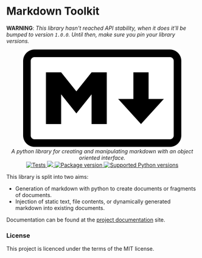 # Markdown Toolkit

**WARNING**: _This library hasn't reached API stability, when it does it'll be bumped to version `1.0.0`. Until then, make sure you pin your library versions._

<p align="center">
<img src="https://raw.githubusercontent.com/dcurtis/markdown-mark/99572b4a4f71b4ea2b1186a30f440ff2fcf66d27/svg/markdown-mark.svg"><br>
<em>A python library for creating and manipulating markdown with an object oriented interface.</em><br>
<a href="https://github.com/danielloader/markdown-toolkit/actions/workflows/tests.yml?query=branch%3Amain" target="_blank">
    <img src="https://github.com/danielloader/markdown-toolkit/actions/workflows/tests.yml/badge.svg?branch=main&event=push" alt="Tests">
</a>
<a href="https://codecov.io/gh/danielloader/markdown-toolkit">
    <img src="https://codecov.io/gh/danielloader/markdown-toolkit/branch/main/graph/badge.svg?token=ISLVJD6TDY"/>
</a>
<a href="https://pypi.org/project/markdown-toolkit" target="_blank">
    <img src="https://img.shields.io/pypi/v/markdown-toolkit?color=%2334D058&label=pypi%20package" alt="Package version">
</a>
<a href="https://pypi.org/project/markdown-toolkit" target="_blank">
    <img src="https://img.shields.io/pypi/pyversions/markdown-toolkit.svg?color=%2334D058" alt="Supported Python versions">
</a>
</p>

This library is split into two aims:

* Generation of markdown with python to create documents or fragments of documents.
* Injection of static text, file contents, or dynamically generated markdown into existing documents.

Documentation can be found at the [project documentation](https://danielloader.github.io/markdown-toolkit) site.

### License

This project is licenced under the terms of the MIT license.